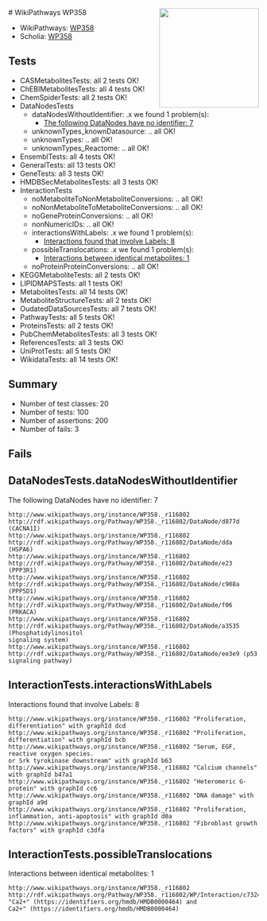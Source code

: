 <img style="float: right; width: 200px" src="https://upload.wikimedia.org/wikipedia/commons/thumb/8/83/Wplogo_with_text_500.png/640px-Wplogo_with_text_500.png" />
# WikiPathways WP358

* WikiPathways: [WP358](https://identifiers.org/wikipathways:WP358)
* Scholia: [WP358](https://scholia.toolforge.org/wikipathways/WP358)
## Tests
* CASMetabolitesTests: all 2 tests OK!
* ChEBIMetabolitesTests: all 4 tests OK!
* ChemSpiderTests: all 2 tests OK!
* DataNodesTests
    * dataNodesWithoutIdentifier: .x we found 1 problem(s):
        * [The following DataNodes have no identifier: 7](#d2d32fa6)
    * unknownTypes_knownDatasource: .. all OK!
    * unknownTypes: .. all OK!
    * unknownTypes_Reactome: .. all OK!
* EnsemblTests: all 4 tests OK!
* GeneralTests: all 13 tests OK!
* GeneTests: all 3 tests OK!
* HMDBSecMetabolitesTests: all 3 tests OK!
* InteractionTests
    * noMetaboliteToNonMetaboliteConversions: .. all OK!
    * noNonMetaboliteToMetaboliteConversions: .. all OK!
    * noGeneProteinConversions: .. all OK!
    * nonNumericIDs: .. all OK!
    * interactionsWithLabels: .x we found 1 problem(s):
        * [Interactions found that involve Labels: 8](#630d267f)
    * possibleTranslocations: .x we found 1 problem(s):
        * [Interactions between identical metabolites: 1](#d59038c4)
    * noProteinProteinConversions: .. all OK!
* KEGGMetaboliteTests: all 2 tests OK!
* LIPIDMAPSTests: all 1 tests OK!
* MetabolitesTests: all 14 tests OK!
* MetaboliteStructureTests: all 2 tests OK!
* OudatedDataSourcesTests: all 7 tests OK!
* PathwayTests: all 5 tests OK!
* ProteinsTests: all 2 tests OK!
* PubChemMetabolitesTests: all 3 tests OK!
* ReferencesTests: all 3 tests OK!
* UniProtTests: all 5 tests OK!
* WikidataTests: all 14 tests OK!


## Summary

* Number of test classes: 20
* Number of tests: 100
* Number of assertions: 200
* Number of fails: 3

## Fails

<a name="d2d32fa6" />

## DataNodesTests.dataNodesWithoutIdentifier

The following DataNodes have no identifier: 7
```
http://www.wikipathways.org/instance/WP358._r116802 http://rdf.wikipathways.org/Pathway/WP358._r116802/DataNode/d877d (CACNA1I)
http://www.wikipathways.org/instance/WP358._r116802 http://rdf.wikipathways.org/Pathway/WP358._r116802/DataNode/dda (HSPA6)
http://www.wikipathways.org/instance/WP358._r116802 http://rdf.wikipathways.org/Pathway/WP358._r116802/DataNode/e23 (PPP3R1)
http://www.wikipathways.org/instance/WP358._r116802 http://rdf.wikipathways.org/Pathway/WP358._r116802/DataNode/c908a (PPP5D1)
http://www.wikipathways.org/instance/WP358._r116802 http://rdf.wikipathways.org/Pathway/WP358._r116802/DataNode/f06 (PRKACA)
http://www.wikipathways.org/instance/WP358._r116802 http://rdf.wikipathways.org/Pathway/WP358._r116802/DataNode/a3535 (Phosphatidylinositol
signaling system)
http://www.wikipathways.org/instance/WP358._r116802 http://rdf.wikipathways.org/Pathway/WP358._r116802/DataNode/ee3e9 (p53 signaling pathway)
```

<a name="630d267f" />

## InteractionTests.interactionsWithLabels

Interactions found that involve Labels: 8
```
http://www.wikipathways.org/instance/WP358._r116802 "Proliferation, differentiation" with graphId dcd
http://www.wikipathways.org/instance/WP358._r116802 "Proliferation, differentiation" with graphId bcb
http://www.wikipathways.org/instance/WP358._r116802 "Serum, EGF,
reactive oxygen species.
or Srk tyrokinase downstream" with graphId b63
http://www.wikipathways.org/instance/WP358._r116802 "Calcium channels" with graphId b47a1
http://www.wikipathways.org/instance/WP358._r116802 "Heteromeric G-protein" with graphId cc6
http://www.wikipathways.org/instance/WP358._r116802 "DNA damage" with graphId a9d
http://www.wikipathways.org/instance/WP358._r116802 "Proliferation, inflammation, anti-apoptosis" with graphId d0a
http://www.wikipathways.org/instance/WP358._r116802 "Fibroblast growth
factors" with graphId c3dfa
```

<a name="d59038c4" />

## InteractionTests.possibleTranslocations

Interactions between identical metabolites: 1
```
http://www.wikipathways.org/instance/WP358._r116802 http://rdf.wikipathways.org/Pathway/WP358._r116802/WP/Interaction/c7324 "Ca2+" (https://identifiers.org/hmdb/HMDB0000464) and 
Ca2+" (https://identifiers.org/hmdb/HMDB0000464)
```

